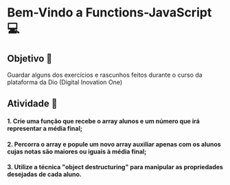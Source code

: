# Bem-Vindo a Functions-JavaScript 💻
## Objetivo 🎯
Guardar alguns dos exercícios e rascunhos feitos durante o curso da plataforma da Dio (Digital Inovation One)
## Atividade 📝
#### 1. Crie uma função que recebe o array alunos e um número que irá representar a média final;
#### 2. Percorra o array e popule um novo array auxiliar apenas com os alunos cujas notas são maiores ou iguais à média final;
#### 3. Utilize a técnica "object destructuring" para manipular as propriedades desejadas de cada aluno.

